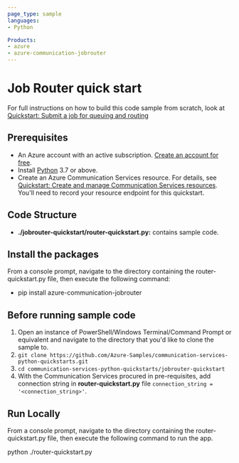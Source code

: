 ```yaml
---
page_type: sample
languages:
- Python

Products:
- azure
- azure-communication-jobrouter
---
```


# Job Router quick start

For full instructions on how to build this code sample from scratch, look at [Quickstart: Submit a job for queuing and routing](https://learn.microsoft.com/azure/communication-services/quickstarts/router/get-started-router?pivots=programming-language-python)

## Prerequisites

- An Azure account with an active subscription. [Create an account for free](https://azure.microsoft.com/free/?WT.mc_id=A261C142F).
- Install [Python](https://www.python.org/downloads/) 3.7 or above.
- Create an Azure Communication Services resource. For details, see [Quickstart: Create and manage Communication Services resources](https://docs.microsoft.com/azure/communication-services/quickstarts/create-communication-resource). You'll need to record your resource endpoint for this quickstart.

## Code Structure

- **./jobrouter-quickstart/router-quickstart.py:** contains sample code.

## Install the packages

From a console prompt, navigate to the directory containing the router-quickstart.py file, then execute the following command:

- pip install azure-communication-jobrouter

## Before running sample code

1. Open an instance of PowerShell/Windows Terminal/Command Prompt or equivalent and navigate to the directory that you'd like to clone the sample to.
2. `git clone https://github.com/Azure-Samples/communication-services-python-quickstarts.git`
3. `cd communication-services-python-quickstarts/jobrouter-quickstart`
4. With the Communication Services procured in pre-requisites, add connection string in **router-quickstart.py** file ```connection_string = '<connection_string>'```.

## Run Locally

From a console prompt, navigate to the directory containing the router-quickstart.py file, then execute the following command to run the app.

python ./router-quickstart.py
